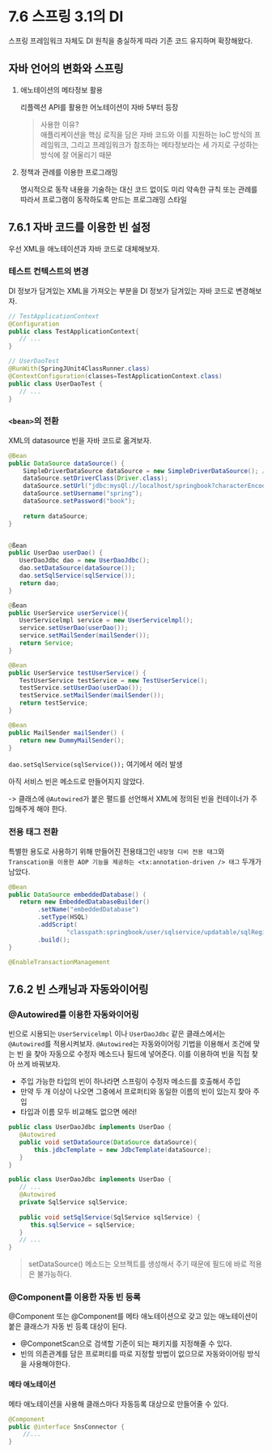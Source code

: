 # 7.6 스프링 3.1의 DI

스프링 프레임워크 자체도 DI 원칙을 충실하게 따라 기존 코드 유지하며 확장해왔다.

## 자바 언어의 변화와 스프링

1. 애노테이션의 메타정보 활용

    리플렉션 API를 활용한 어노테이션이 자바 5부터 등장
   > 사용한 이유? 
   > <br>
   > 애플리케이션을 핵심 로직을 담은 자바 코드와 이를 지원하는 loC 방식의 프레임워크, 그리고 프레임워크가 참조하는 메타정보라는 세 가지로 구성하는 방식에 잘 어울리기 때문
   
2. 정책과 관례를 이용한 프로그래밍

   명시적으로 동작 내용을 기술하는 대신 코드 없이도 미리 약속한 규칙 또는 관례를 따라서 프로그램이 동작하도록 만드는 프로그래밍 스타일

## 7.6.1 자바 코드를 이용한 빈 설정

   우선 XML을 애노테이션과 자바 코드로 대체해보자.
      
### 테스트 컨텍스트의 변경
   DI 정보가 담겨있는 XML을 가져오는 부분을 DI 정보가 담겨있는 자바 코드로 변경해보자.
```java
// TestApplicationContext
@Configuration
public class TestApplicationContext{
   // ...
}

// UserDaoTest
@RunWith(SpringJUnit4ClassRunner.class) 
@ContextConfiguration(classes=TestApplicationContext.class) 
public class UserDaoTest {
   // ...
}
```
### `<bean>`의 전환
XML의 datasource 빈을 자바 코드로 옮겨보자.
```java
@Bean
public DataSource dataSource() {
    SimpleDriverDataSource dataSource = new SimpleDriverDataSource(); // 구현 클래스 타입으로
    dataSource.setDriverClass(Driver.class);
    dataSource.setUrl("jdbc:mysQl://localhost/springbook?characterEncoding=UTF-8"); 
    dataSource.setUsername("spring");
    dataSource.setPassword("book");
    
    return dataSource;
}
```

```java

@ßean
public UserDao userDao() {
   UserDaoJdbc dao = new UserDaoJdbc(); 
   dao.setDataSource(dataSource()); 
   dao.setSqlService(sqlService()); 
   return dao;
}

@ßean
public UserService userService(){
   UserServicelmpl service = new UserServicelmpl();
   service.setUserDao(userDao());
   service.setMailSender(mailSender());
   return Service;
}

@Bean
public UserService testUserService() {
   TestUserService testService = new TestUserService(); 
   testService.setUserDao(userDao()); 
   testService.setMailSender(mailSender());
   return testService;
}

@Bean
public MailSender mailSender() (
   return new DummyMailSender();
}
```
`dao.setSqlService(sqlService());` 여기에서 에러 발생

아직 서비스 빈은 메소드로 만들어지지 않았다. 

-> 클래스에 `@Autowired`가 붙은 펼드를 선언해서 XML에 정의된 빈을 컨테이너가 주입해주게 해야 한다.


### 전용 태그 전환

특별한 용도로 사용하기 위해 만들어진 전용태그인 `내장형 디비 전용 태그`와 `Transcation을 이용한 AOP 기능을 제공하는 <tx:annotation-driven /> 태그` 두개가 남았다.

```java
@Bean
public DataSource embeddedDatabase() (
   return new EmbeddedDatabaseBuilder()
        .setName("embeddedDatabase") 
        .setType(HSQL)
        .addScript(
                "classpath:springbook/user/sqlservice/updatable/sqlRegistrySchema.sql") 
        .build();
}
```

```java
@EnableTransactionManagement
```

## 7.6.2 빈 스캐닝과 자동와이어링

### @Autowired를 이용한 자동와이어링

빈으로 시용되는 `UserServicelmpl` 이나 `UserDaoJdbc` 같은 클래스에서는 `@Autowired`를 적용시켜보자.
`@Autowired`는 자동와이어링 기법을 이용해서 조건에 맞는 빈 을 찾아 자동으로 수정자 메소드나 필드에 넣어준다.
이를 이용하여 빈을 직접 찾아 쓰게 바꿔보자.

- 주입 가능한 타입의 빈이 하나라면 스프링이 수정자 메소드를 호출해서 주입
- 만약 두 개 이상이 나오면 그중에서 프로퍼티와 동일한 이름의 빈이 있는지 찾아 주입
- 타입과 이름 모두 비교해도 없으면 에러!

```java
public class UserDaoJdbc implements UserDao {
   @Autowired
   public void setDataSource(DataSource dataSource){
       this.jdbcTemplate = new JdbcTemplate(dataSource);
   }
}

```

```java
public class UserDaoJdbc implements UserDao {
   // ...
   @Autowired
   private SqlService sqlService;
   
   public void setSqlService(SqlService sqlService) {
      this.sqlService = sqlService;
   }
   // ...
}
```

> setDataSource() 메소드는 오브젝트를 생성해서 주기 때문에 필드에 바로 적용은 불가능하다.

### @Component를 이용한 자동 빈 등록

@Component 또는 @Component를 메타 애노테이션으로 갖고 있는 애노테이션이 붙은 클래스가 자동 빈 등록 대상이 된다.

- @ComponetScan으로 검색할 기준이 되는 패키지를 지정해줄 수 있다.
- 빈의 의존관계를 담은 프로퍼티를 따로 지정할 방법이 없으므로 자동와이어링 방식을 사용해야한다.

#### 메타 애노테이션
메타 애노테이션을 사용해 클래스마다 자동등록 대상으로 만들어줄 수 있다.
```java
@Component
public @interface SnsConnector {
    //...
}
```